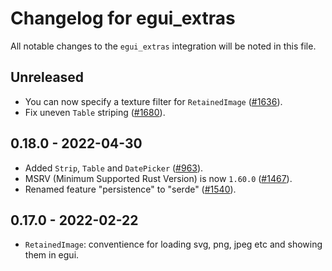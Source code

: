 # Changelog for egui_extras
All notable changes to the `egui_extras` integration will be noted in this file.


## Unreleased
* You can now specify a texture filter for `RetainedImage` ([#1636](https://github.com/emilk/egui/pull/1636)).
* Fix uneven `Table` striping ([#1680](https://github.com/emilk/egui/pull/1680)).


## 0.18.0 - 2022-04-30
* Added `Strip`, `Table` and `DatePicker` ([#963](https://github.com/emilk/egui/pull/963)).
* MSRV (Minimum Supported Rust Version) is now `1.60.0` ([#1467](https://github.com/emilk/egui/pull/1467)).
* Renamed feature "persistence" to "serde" ([#1540](https://github.com/emilk/egui/pull/1540)).


## 0.17.0 - 2022-02-22
* `RetainedImage`: conventience for loading svg, png, jpeg etc and showing them in egui.
